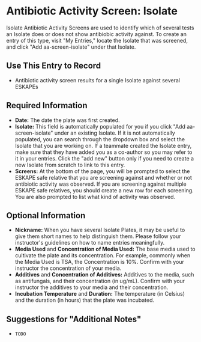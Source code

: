 # Antibiotic Activity Screen: Isolate

Isolate Antibiotic Activity Screens are used to identify which of several tests an Isolate does or does not show antibiobic activity against. To create an entry of this type, visit "My Entries," locate the Isolate that was screened, and click "Add aa-screen-isolate" under that Isolate.

## Use This Entry to Record

- Antibiotic activity screen results for a single Isolate against several ESKAPEs

## Required Information

- **Date:** The date the plate was first created.
- **Isolate:** This field is automatically populated for you if you click "Add aa-screen-isolate" under an existing Isolate. If it is not automatically populated, you can search through the dropdown box and select the Isolate that you are working on. If a teammate created the Isolate entry, make sure that they have added you as a co-author so you may refer to it in your entries. Click the "add new" button only if you need to create a new Isolate from scratch to link to this entry.
- **Screens:** At the bottom of the page, you will be prompted to select the ESKAPE safe relative that you are screening against and whether or not antibiotic activity was observed. If you are screening against multiple ESKAPE safe relatives, you should create a new row for each screening. You are also prompted to list what kind of activity was observed.

## Optional Information

- **Nickname:** When you have several Isolate Plates, it may be useful to give them short names to help distinguish them. Please follow your instructor's guidelines on how to name entries meaningfully.
- **Media Used** and **Concentration of Media Used:** The base media used to cultivate the plate and its concentration. For example, commonly when the Media Used is TSA, the Concentration is 10%. Confirm with your instructor the concentration of your media.
- **Additives** and **Concentration of Additives:** Additives to the media, such as antifungals, and their concentration (in ug/mL). Confirm with your instructor the additives to your media and their concentration.
- **Incubation Temperature** and **Duration:** The temperature (in Celsius) and the duration (in hours) that the plate was incubated.

## Suggestions for "Additional Notes"

- `TODO`
